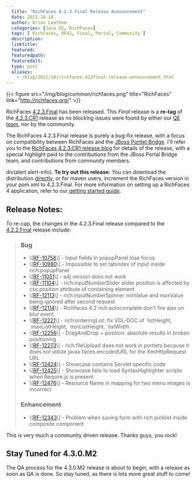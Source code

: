 ```yaml
---
  title: "RichFaces 4.2.3.Final Release Announcement"
  date: 2012-10-18
  author: Brian Leathem
  categories: [Java EE, RichFaces]
  tags: [ RichFaces, RF42, Final, Portal, Community ]
  description:
  linktitle:
  featured:
  featuredpath:
  featuredalt:
  type: post
  aliases:
    - /blog/2012/10/richfaces-423final-release-announcement.html
---
```


{{< figure src="/img/blog/common/richfaces.png" title="RichFaces" link="http://richfaces.org/" >}}

RichFaces [4.2.3.Final](https://issues.jboss.org/secure/ReleaseNote.jspa?projectId=12310341&version=12320368) has been released. This *Final* release is a **re-tag** of the [4.2.3.CR1](https://issues.jboss.org/secure/ReleaseNote.jspa?projectId=12310341&version=12320071) release as no blocking issues were found by either our [QE team](http://blog.pavol.pitonak.com/2012/09/meet-richfaces-qe-team.html), nor by the community.

The RichFaces 4.2.3.Final release is purely a bug-fix release, with a focus on compatibility between RichFaces and the [JBoss Portlet Bridge](http://www.jboss.org/portletbridge). I'll refer you to the [RichFaces 4.2.3.CR1 release blog](http://www.bleathem.ca/blog/2012/10/richfaces-423cr1-release-announcement.html) for details of the release, with a special highlight paid to the contributions from the JBoss Portal Bridge team, and contributions from community members.

div(alert alert-info). **To try out this release:** You can download the distribution [directly](http://www.jboss.org/richfaces/download/stable), or for maven users, increment the RichFaces version in your pom.xml to 4.2.3.Final. For more information on setting up a RichFaces 4 application, refer to our<a href="http://community.jboss.org/wiki/GettingstartedwithRichFaces4x"> getting started guide</a>.

Release Notes:
--------------

To re-cap, the changes in the 4.2.3.Final release compared to the [4.2.2.Final](http://stage.bleathem.ca/blog/2012/05/richfaces-422final-release-announcement.html) release include:

<blockquote>
<h3>
Bug

</h3>
<ul>
<li>
\[<a href='https://issues.jboss.org/browse/RF-10758'>RF-10758</a>\] - Input fields in popupPanel lose focus

</li>
<li>
\[<a href='https://issues.jboss.org/browse/RF-10980'>RF-10980</a>\] - Impossible to set tabindex of input inside rich:popupPanel

</li>
<li>
\[<a href='https://issues.jboss.org/browse/RF-11051'>RF-11051</a>\] - a4j.version does not work

</li>
<li>
\[<a href='https://issues.jboss.org/browse/RF-11104'>RF-11104</a>\] - rich:inputNumberSlider slider position is affected by css position attribute of containing element

</li>
<li>
\[<a href='https://issues.jboss.org/browse/RF-12113'>RF-12113</a>\] - rich:inputNumberSpinner minValue and maxValue being ignored after second request

</li>
<li>
\[<a href='https://issues.jboss.org/browse/RF-12114'>RF-12114</a>\] - Richfaces 4.2 rich:autocomplete don't fire ajax on blur event

</li>
<li>
\[<a href='https://issues.jboss.org/browse/RF-12221'>RF-12221</a>\] - rich:orderingList: fix VDL-DOC of `listHeight, `maxListHeight, `minListHeight, `listWidth

</li>
<li>
\[<a href='https://issues.jboss.org/browse/RF-12256'>RF-12256</a>\] - DragAndDrop + position: absolute results in broken positioning

</li>
<li>
\[<a href='https://issues.jboss.org/browse/RF-12273'>RF-12273</a>\] - rich:fileUpload does not work in portlets because it does not utilize javax.faces.encodedURL for the XmlHttpRequest URL

</li>
<li>
\[<a href='https://issues.jboss.org/browse/RF-12424'>RF-12424</a>\] - Showcase contains Servlet specific code

</li>
<li>
\[<a href='https://issues.jboss.org/browse/RF-12425'>RF-12425</a>\] - Showcase fails to load SyntaxHighlighter scripts when Require.js is present

</li>
<li>
\[<a href='https://issues.jboss.org/browse/RF-12476'>RF-12476</a>\] - Resource Name in mapping for two menu images is incorrect

</li>
</ul>
<h3>
Enhancement

</h3>
<ul>
<li>
\[<a href='https://issues.jboss.org/browse/RF-12343'>RF-12343</a>\] - Problem when saving form with rich picklist inside composite component

</li>
</ul>
</blockquote>
This is very much a community driven release. Thanks guys, you rock!

Stay Tuned for 4.3.0.M2
-----------------------

The QA process for the 4.3.0.M2 release is about to begin, with a release as soon as QA is done. So stay tuned, as there is lots more great stuff to come!
